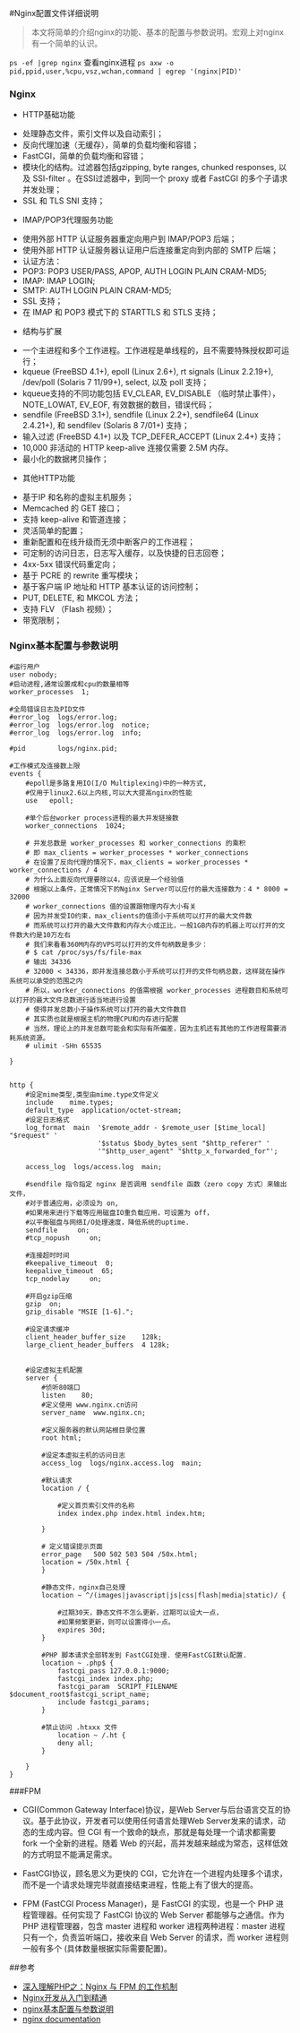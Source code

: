 #Nginx配置文件详细说明
>本文将简单的介绍nginx的功能、基本的配置与参数说明。宏观上对nginx有一个简单的认识。

`ps -ef |grep nginx` 查看nginx进程
`ps axw -o pid,ppid,user,%cpu,vsz,wchan,command | egrep '(nginx|PID)'`
### Nginx
+ HTTP基础功能
 - 处理静态文件，索引文件以及自动索引；
 - 反向代理加速（无缓存），简单的负载均衡和容错；
 - FastCGI，简单的负载均衡和容错；
 - 模块化的结构。过滤器包括gzipping, byte ranges, chunked responses, 以及 SSI-filter 。在SSI过滤器中，到同一个 proxy 或者 FastCGI 的多个子请求并发处理；
 - SSL 和 TLS SNI 支持；

+ IMAP/POP3代理服务功能
 - 使用外部 HTTP 认证服务器重定向用户到 IMAP/POP3 后端；
 - 使用外部 HTTP 认证服务器认证用户后连接重定向到内部的 SMTP 后端； 
 - 认证方法：
 - POP3: POP3 USER/PASS, APOP, AUTH LOGIN PLAIN CRAM-MD5;
 - IMAP: IMAP LOGIN;
 - SMTP: AUTH LOGIN PLAIN CRAM-MD5;
 - SSL 支持；
 - 在 IMAP 和 POP3 模式下的 STARTTLS 和 STLS 支持；
 
+ 结构与扩展
 - 一个主进程和多个工作进程。工作进程是单线程的，且不需要特殊授权即可运行；
 - kqueue (FreeBSD 4.1+), epoll (Linux 2.6+), rt signals (Linux  2.2.19+), /dev/poll (Solaris 7 11/99+), select, 以及 poll 支持；
 - kqueue支持的不同功能包括 EV_CLEAR, EV_DISABLE （临时禁止事件）， NOTE_LOWAT, EV_EOF, 有效数据的数目，错误代码；
 - sendfile (FreeBSD 3.1+), sendfile (Linux 2.2+), sendfile64 (Linux 2.4.21+), 和 sendfilev (Solaris 8 7/01+) 支持；
 - 输入过滤 (FreeBSD 4.1+) 以及 TCP_DEFER_ACCEPT (Linux 2.4+) 支持；
 - 10,000 非活动的 HTTP keep-alive 连接仅需要 2.5M 内存。
 - 最小化的数据拷贝操作；

 
+ 其他HTTP功能
 - 基于IP 和名称的虚拟主机服务；
 - Memcached 的 GET 接口；
 - 支持 keep-alive 和管道连接；
 - 灵活简单的配置；
 - 重新配置和在线升级而无须中断客户的工作进程；
 - 可定制的访问日志，日志写入缓存，以及快捷的日志回卷；
 - 4xx-5xx 错误代码重定向；
 - 基于 PCRE 的 rewrite 重写模块；
 - 基于客户端 IP 地址和 HTTP 基本认证的访问控制；
 - PUT, DELETE, 和 MKCOL 方法；
 - 支持 FLV （Flash 视频）；
 - 带宽限制；

### Nginx基本配置与参数说明

```
#运行用户
user nobody;
#启动进程,通常设置成和cpu的数量相等
worker_processes  1;
 
#全局错误日志及PID文件
#error_log  logs/error.log;
#error_log  logs/error.log  notice;
#error_log  logs/error.log  info;
 
#pid        logs/nginx.pid;
 
#工作模式及连接数上限
events {
    #epoll是多路复用IO(I/O Multiplexing)中的一种方式,
    #仅用于linux2.6以上内核,可以大大提高nginx的性能
    use   epoll; 
 
    #单个后台worker process进程的最大并发链接数    
    worker_connections  1024;
 
    # 并发总数是 worker_processes 和 worker_connections 的乘积
    # 即 max_clients = worker_processes * worker_connections
    # 在设置了反向代理的情况下，max_clients = worker_processes * worker_connections / 4 
    # 为什么上面反向代理要除以4，应该说是一个经验值
    # 根据以上条件，正常情况下的Nginx Server可以应付的最大连接数为：4 * 8000 = 32000
    # worker_connections 值的设置跟物理内存大小有关
    # 因为并发受IO约束，max_clients的值须小于系统可以打开的最大文件数
    # 而系统可以打开的最大文件数和内存大小成正比，一般1GB内存的机器上可以打开的文件数大约是10万左右
    # 我们来看看360M内存的VPS可以打开的文件句柄数是多少：
    # $ cat /proc/sys/fs/file-max
    # 输出 34336
    # 32000 < 34336，即并发连接总数小于系统可以打开的文件句柄总数，这样就在操作系统可以承受的范围之内
    # 所以，worker_connections 的值需根据 worker_processes 进程数目和系统可以打开的最大文件总数进行适当地进行设置
    # 使得并发总数小于操作系统可以打开的最大文件数目
    # 其实质也就是根据主机的物理CPU和内存进行配置
    # 当然，理论上的并发总数可能会和实际有所偏差，因为主机还有其他的工作进程需要消耗系统资源。
    # ulimit -SHn 65535
 
}
 
 
http {
    #设定mime类型,类型由mime.type文件定义
    include    mime.types;
    default_type  application/octet-stream;
    #设定日志格式
    log_format  main  '$remote_addr - $remote_user [$time_local] "$request" '
                      '$status $body_bytes_sent "$http_referer" '
                      '"$http_user_agent" "$http_x_forwarded_for"';
 
    access_log  logs/access.log  main;
 
    #sendfile 指令指定 nginx 是否调用 sendfile 函数（zero copy 方式）来输出文件，
    #对于普通应用，必须设为 on,
    #如果用来进行下载等应用磁盘IO重负载应用，可设置为 off，
    #以平衡磁盘与网络I/O处理速度，降低系统的uptime.
    sendfile     on;
    #tcp_nopush     on;
 
    #连接超时时间
    #keepalive_timeout  0;
    keepalive_timeout  65;
    tcp_nodelay     on;
 
    #开启gzip压缩
    gzip  on;
    gzip_disable "MSIE [1-6].";
 
    #设定请求缓冲
    client_header_buffer_size    128k;
    large_client_header_buffers  4 128k;
 
 
    #设定虚拟主机配置
    server {
        #侦听80端口
        listen    80;
        #定义使用 www.nginx.cn访问
        server_name  www.nginx.cn;
 
        #定义服务器的默认网站根目录位置
        root html;
 
        #设定本虚拟主机的访问日志
        access_log  logs/nginx.access.log  main;
 
        #默认请求
        location / {
            
            #定义首页索引文件的名称
            index index.php index.html index.htm;   
 
        }
 
        # 定义错误提示页面
        error_page   500 502 503 504 /50x.html;
        location = /50x.html {
        }
 
        #静态文件，nginx自己处理
        location ~ ^/(images|javascript|js|css|flash|media|static)/ {
            
            #过期30天，静态文件不怎么更新，过期可以设大一点，
            #如果频繁更新，则可以设置得小一点。
            expires 30d;
        }
 
        #PHP 脚本请求全部转发到 FastCGI处理. 使用FastCGI默认配置.
        location ~ .php$ {
            fastcgi_pass 127.0.0.1:9000;
            fastcgi_index index.php;
            fastcgi_param  SCRIPT_FILENAME  $document_root$fastcgi_script_name;
            include fastcgi_params;
        }
 
        #禁止访问 .htxxx 文件
            location ~ /.ht {
            deny all;
        }
 
    }
}
```



###FPM
+ CGI(Common Gateway Interface)协议，是Web Server与后台语言交互的协议。基于此协议，开发者可以使用任何语言处理Web Server发来的请求，动态的生成内容。但 CGI 有一个致命的缺点，那就是每处理一个请求都需要 fork 一个全新的进程。随着 Web 的兴起，高并发越来越成为常态，这样低效的方式明显不能满足需求。

+ FastCGI协议，顾名思义为更快的 CGI，它允许在一个进程内处理多个请求，而不是一个请求处理完毕就直接结束进程，性能上有了很大的提高。

+ FPM (FastCGI Process Manager)，是 FastCGI 的实现，也是一个 PHP 进程管理器。任何实现了 FastCGI 协议的 Web Server 都能够与之通信。作为PHP 进程管理器，包含 master 进程和 worker 进程两种进程：master 进程只有一个，负责监听端口，接收来自 Web Server 的请求，而 worker 进程则一般有多个 (具体数量根据实际需要配置)。


##参考
+ [深入理解PHP之：Nginx 与 FPM 的工作机制](https://zhuanlan.zhihu.com/p/20694204?hmsr=toutiao.io&utm_medium=toutiao.io&utm_source=toutiao.io)
+ [Nginx开发从入门到精通](http://tengine.taobao.org/book/index.html)
+ [nginx基本配置与参数说明](http://www.nginx.cn/76.html)
+ [nginx documentation](http://nginx.org/en/docs/)